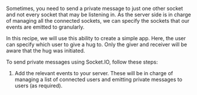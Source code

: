 Sometimes, you need to send a private message to just one other socket and not every socket that may be listening in. As the server side is in charge of managing all the connected sockets, we can specify the sockets that our events are emitted to granularly.

In this recipe, we will use this ability to create a simple app. Here, the user can specify which user to give a hug to. Only the giver and receiver will be aware that the hug was initiated.

To send private messages using Socket.IO, follow these steps:

1. Add the relevant events to your server. These will be in charge of managing a list of connected users and emitting private messages to users (as required).